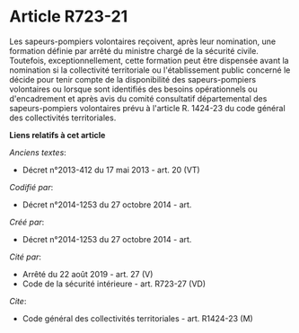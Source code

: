 # Article R723-21

Les sapeurs-pompiers volontaires reçoivent, après leur nomination, une formation définie par arrêté du ministre chargé de la
sécurité civile. Toutefois, exceptionnellement, cette formation peut être dispensée avant la nomination si la collectivité
territoriale ou l'établissement public concerné le décide pour tenir compte de la disponibilité des sapeurs-pompiers
volontaires ou lorsque sont identifiés des besoins opérationnels ou d'encadrement et après avis du comité consultatif
départemental des sapeurs-pompiers volontaires prévu à l'article R. 1424-23 du code général des collectivités territoriales.

**Liens relatifs à cet article**

_Anciens textes_:

  - Décret n°2013-412 du 17 mai 2013 - art. 20 (VT)

_Codifié par_:

  - Décret n°2014-1253 du 27 octobre 2014 - art.

_Créé par_:

  - Décret n°2014-1253 du 27 octobre 2014 - art.

_Cité par_:

  - Arrêté du 22 août 2019 - art. 27 (V)
  - Code de la sécurité intérieure - art. R723-27 (VD)

_Cite_:

  - Code général des collectivités territoriales - art. R1424-23 (M)
